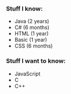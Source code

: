 ### Stuff I know:

- Java (2 years)
- C# (6 months)
- HTML (1 year)
- Basic (1 year)
- CSS (6 months)

### Stuff I want to know:

- JavaScript
- C
- C++
